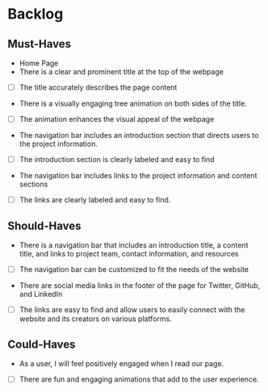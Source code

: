 # Backlog

## Must-Haves

- Home Page
- There is a clear and prominent title at the top of the webpage
 - [ ] The title accurately describes the page content
- There is a visually engaging tree animation on both sides of the title.
 - [ ] The animation enhances the visual appeal of the webpage
- The navigation bar includes an introduction section that directs users to the project information.
 - [ ] The introduction section is clearly labeled and easy to find
- The navigation bar includes links to the project information and content sections
- [ ] The links are clearly labeled and easy to find.

## Should-Haves
- There is a navigation bar that includes an introduction title, a content title, and links to project team, contact information, and resources
 - [ ] The navigation bar can be customized to fit the needs of the website
- There are social media links in the footer of the page for Twitter, GitHub, and LinkedIn
- [ ] The links are easy to find and allow users to easily connect with the website and its creators on various platforms.

## Could-Haves
- As a user, I will feel positively engaged when I read our page.
 - [ ] There are fun and engaging animations that add to the user experience.

